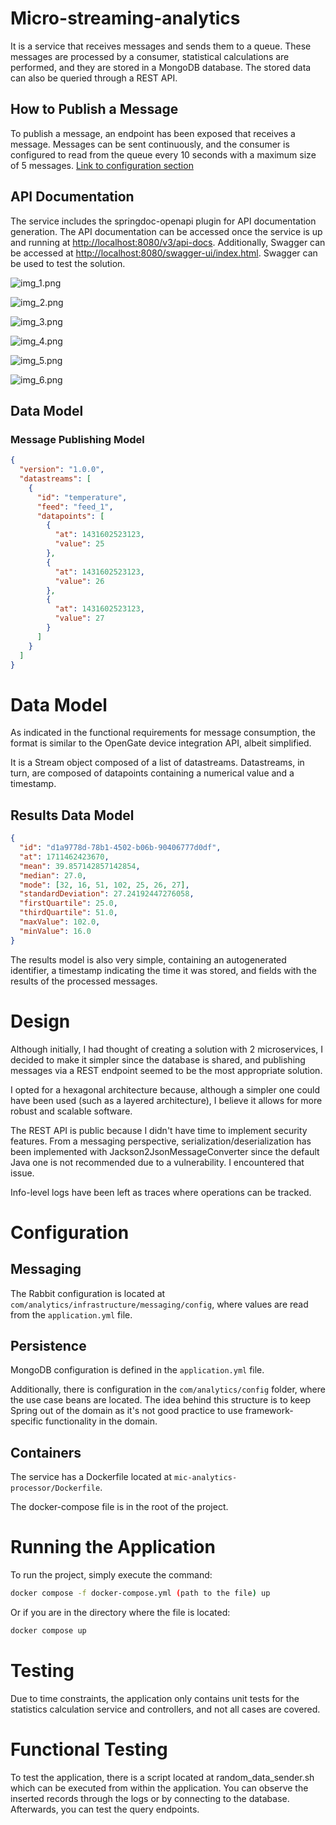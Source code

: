 # Micro-streaming-analytics

It is a service that receives messages and sends them to a queue. These messages are processed by a consumer, statistical calculations are performed, and they are stored in a MongoDB database. The stored data can also be queried through a REST API.

## How to Publish a Message

To publish a message, an endpoint has been exposed that receives a message. Messages can be sent continuously, and the consumer is configured to read from the queue every 10 seconds with a maximum size of 5 messages. [Link to configuration section](#Configuration)

## API Documentation

The service includes the springdoc-openapi plugin for API documentation generation. The API documentation can be accessed once the service is up and running at [http://localhost:8080/v3/api-docs](http://localhost:8080/v3/api-docs). Additionally, Swagger can be accessed at [http://localhost:8080/swagger-ui/index.html](http://localhost:8080/swagger-ui/index.html). Swagger can be used to test the solution.

![img_1.png](images/img_1.png)

![img_2.png](images/img_2.png)

![img_3.png](images/img_3.png)

![img_4.png](images/img_4.png)

![img_5.png](images/img_5.png)

![img_6.png](images/img_6.png)

## Data Model

### Message Publishing Model

```json
{
  "version": "1.0.0",
  "datastreams": [
    {
      "id": "temperature",
      "feed": "feed_1",
      "datapoints": [
        {
          "at": 1431602523123,
          "value": 25
        },
        {
          "at": 1431602523123,
          "value": 26
        },
        {
          "at": 1431602523123,
          "value": 27
        }
      ]
    }
  ]
}
```

# Data Model

As indicated in the functional requirements for message consumption, the format is similar to the OpenGate device integration API, albeit simplified.

It is a Stream object composed of a list of datastreams. Datastreams, in turn, are composed of datapoints containing a numerical value and a timestamp.

## Results Data Model

```json
{
  "id": "d1a9778d-78b1-4502-b06b-90406777d0df",
  "at": 1711462423670,
  "mean": 39.857142857142854,
  "median": 27.0,
  "mode": [32, 16, 51, 102, 25, 26, 27],
  "standardDeviation": 27.24192447276058,
  "firstQuartile": 25.0,
  "thirdQuartile": 51.0,
  "maxValue": 102.0,
  "minValue": 16.0
}
```

The results model is also very simple, containing an autogenerated identifier, a timestamp indicating the time it was stored, and fields with the results of the processed messages.

# Design

Although initially, I had thought of creating a solution with 2 microservices, I decided to make it simpler since the database is shared, and publishing messages via a REST endpoint seemed to be the most appropriate solution.

I opted for a hexagonal architecture because, although a simpler one could have been used (such as a layered architecture), I believe it allows for more robust and scalable software.

The REST API is public because I didn't have time to implement security features. From a messaging perspective, serialization/deserialization has been implemented with Jackson2JsonMessageConverter since the default Java one is not recommended due to a vulnerability. I encountered that issue.

Info-level logs have been left as traces where operations can be tracked.

# Configuration

## Messaging

The Rabbit configuration is located at `com/analytics/infrastructure/messaging/config`, where values are read from the `application.yml` file.

## Persistence

MongoDB configuration is defined in the `application.yml` file.

Additionally, there is configuration in the `com/analytics/config` folder, where the use case beans are located. The idea behind this structure is to keep Spring out of the domain as it's not good practice to use framework-specific functionality in the domain.

## Containers

The service has a Dockerfile located at `mic-analytics-processor/Dockerfile`.

The docker-compose file is in the root of the project.

# Running the Application

To run the project, simply execute the command:

```bash
docker compose -f docker-compose.yml (path to the file) up
```

Or if you are in the directory where the file is located:

```bash
docker compose up
```

# Testing

Due to time constraints, the application only contains unit tests for the statistics calculation service and controllers, and not all cases are covered.


# Functional Testing

To test the application, there is a script located at random_data_sender.sh which can be executed from within the application.
You can observe the inserted records through the logs or by connecting to the database. Afterwards, you can test the query endpoints.





